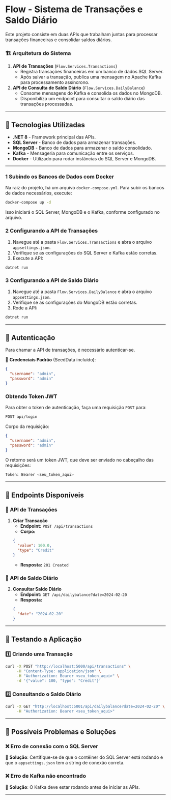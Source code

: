 # Flow - Sistema de Transações e Saldo Diário

Este projeto consiste em duas APIs que trabalham juntas para processar transações financeiras e consolidar saldos diários.

### 🏗 Arquitetura do Sistema

1. **API de Transações** (`Flow.Services.Transactions`)
   - Registra transações financeiras em um banco de dados SQL Server.
   - Após salvar a transação, publica uma mensagem no Apache Kafka para processamento assíncrono.
2. **API de Consulta de Saldo Diário** (`Flow.Services.DailyBalance`)
   - Consome mensagens do Kafka e consolida os dados no MongoDB.
   - Disponibiliza um endpoint para consultar o saldo diário das transações processadas.

---

## 🚀 Tecnologias Utilizadas

- **.NET 8** - Framework principal das APIs.
- **SQL Server** - Banco de dados para armazenar transações.
- **MongoDB** - Banco de dados para armazenar o saldo consolidado.
- **Kafka** - Mensageria para comunicação entre os serviços.
- **Docker** - Utilizado para rodar instâncias do SQL Server e MongoDB.

---

### 1️ Subindo os Bancos de Dados com Docker

Na raiz do projeto, há um arquivo `docker-compose.yml`. Para subir os bancos de dados necessários, execute:

```sh
docker-compose up -d
```

Isso iniciará o SQL Server, MongoDB e o Kafka, conforme configurado no arquivo.

### 2 Configurando a API de Transações

1. Navegue até a pasta `Flow.Services.Transactions` e abra o arquivo `appsettings.json`.
2. Verifique se as configurações do SQL Server e Kafka estão corretas.
3. Execute a API:

```sh
dotnet run
```

### 3 Configurando a API de Saldo Diário

1. Navegue até a pasta `Flow.Services.DailyBalance` e abra o arquivo `appsettings.json`.
2. Verifique se as configurações do MongoDB estão corretas.
2. Rode a API:

```sh
dotnet run
```

---

## 🔑 Autenticação

Para chamar a API de transações, é necessário autenticar-se.

📌 **Credenciais Padrão** (SeedData incluído):

```json
{
  "username": "admin",
  "password": "admin"
}
```

### Obtendo Token JWT

Para obter o token de autenticação, faça uma requisição `POST` para:

```sh
POST api/login
```

Corpo da requisição:

```json
{
  "username": "admin",
  "password": "admin"
}
```

O retorno será um token JWT, que deve ser enviado no cabeçalho das requisições:

```sh
Token: Bearer <seu_token_aqui>
```

---

## 📖 Endpoints Disponíveis

### 📌 API de Transações

1. **Criar Transação**
   - **Endpoint:** `POST /api/transactions`
   - **Corpo:**
   ```json
   {
     "value": 100.0,
     "type": "Credit"
   }
   ```
   - **Resposta:** `201 Created`

### 📌 API de Saldo Diário

2. **Consultar Saldo Diário**
   - **Endpoint:** `GET /api/dailybalance?date=2024-02-20`
   - **Resposta:**
   ```json
   {
     "date": "2024-02-20"
   }
   ```

---

## 🧪 Testando a Aplicação

### 1️⃣ Criando uma Transação

```sh
curl -X POST "http://localhost:5000/api/transactions" \
     -H "Content-Type: application/json" \
     -H "Authorization: Bearer <seu_token_aqui>" \
     -d '{"value": 100, "type": "Credit"}'
```

### 2️⃣ Consultando o Saldo Diário

```sh
curl -X GET "http://localhost:5001/api/dailybalance?date=2024-02-20" \
     -H "Authorization: Bearer <seu_token_aqui>"
```

---

## 🚨 Possíveis Problemas e Soluções

### ❌ Erro de conexão com o SQL Server

🔹 **Solução**: Certifique-se de que o contêiner do SQL Server está rodando e que o `appsettings.json` tem a string de conexão correta.

### ❌ Erro de Kafka não encontrado

🔹 **Solução**: O Kafka deve estar rodando antes de iniciar as APIs.

---



